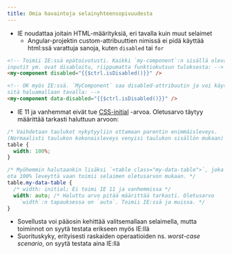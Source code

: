 ```yaml
---
title: Omia havaintoja selainyhteensopivuudesta
---
```


* IE noudattaa joitain HTML-määrityksiä, eri tavalla kuin muut selaimet
  * Angular-projektin custom-attribuuttien nimissä ei pidä käyttää html:ssä varattuja sanoja, kuten `disabled` tai `for`
```html
<!-- Toimii IE:ssä epätoivotusti. Kaikki `my-component`:n sisällä olevat
inputit ym. ovat disabloitu, riippumatta funktiokutsun tuloksesta: -->
<my-component disabled="{{$ctrl.isDisabled()}}" />

<!-- OK myös IE:ssä. `MyComponent` saa disabled-attribuutin ja voi käyttää
sitä haluamallaan tavalla: -->
<my-component data-disabled="{{$ctrl.isDisabled()}}" />
```
* IE 11 ja vanhemmat eivät tue [CSS-initial](https://developer.mozilla.org/en-US/docs/Web/CSS/initial) -arvoa. Oletusarvo täytyy määrittää tarkasti haluttuun arvoon:
```scss
/* Vaihdetaan taulukot nykytyyliin ottamaan parentin enimmäisleveys.
(Normaalisti taulukon kokonaisleveys venyisi taulukon sisällön mukaan) */
table {
  width: 100%;
}

/* Myöhemmin halutaankin lisäksi `<table class="my-data-table">`, joka ei
ota 100% leveyttä vaan toimii selaimen oletusarvon mukaan. */
table.my-data-table {
  /* width: initial; Ei toimi IE 11 ja vanhemmissa */
  width: auto; /* Haluttu arvo pitää määrittää tarkasti. Oletusarvo
    `width`:n tapauksessa on `auto`. Toimii IE:ssä ja muissa. */
}
```

* Sovellusta voi pääosin kehittää valitsemallaan selaimella, mutta toiminnot on syytä testata erikseen myös IE:llä
* Suorituskyky, erityisesti raskaiden operaatioiden ns. *worst-case scenario*, on syytä testata aina IE:llä
